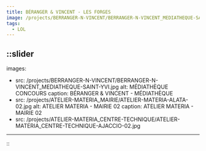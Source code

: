 ```yaml
---
title: BÉRANGER & VINCENT - LES FORGES
image: /projects/BERRANGER-N-VINCENT/BERRANGER-N-VINCENT_MEDIATHEQUE-SAINT-YVI.jpg
tags:
  - LOL
---
```


::slider
---
images:
  - src: /projects/BERRANGER-N-VINCENT/BERRANGER-N-VINCENT_MEDIATHEQUE-SAINT-YVI.jpg
    alt: MÉDIATHÈQUE CONCOURS
    caption: BÉRANGER & VINCENT - MÉDIATHÈQUE
  - src: /projects/ATELIER-MATERIA_MAIRIE/ATELIER-MATERIA-ALATA-02.jpg
    alt: ATELIER MATERIA - MAIRIE 02
    caption: ATELIER MATERIA - MAIRIE 02
  - src: /projects/ATELIER-MATERIA_CENTRE-TECHNIQUE/ATELIER-MATERIA_CENTRE-TECHNIQUE-AJACCIO-02.jpg
---
::
